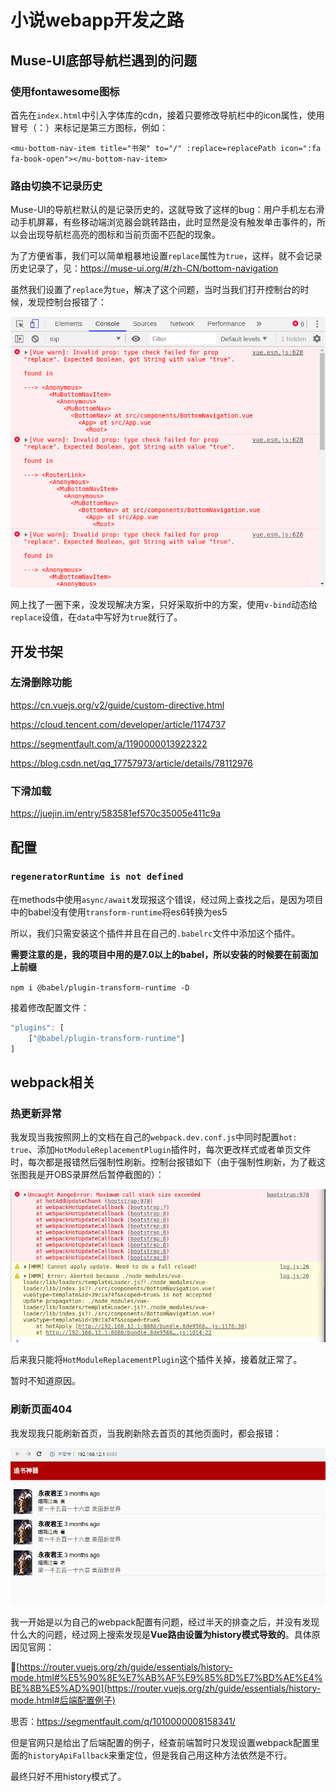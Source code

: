 # 小说webapp开发之路

## Muse-UI底部导航栏遇到的问题

### 使用fontawesome图标

首先在`index.html`中引入字体库的cdn，接着只要修改导航栏中的icon属性，使用冒号（：）来标记是第三方图标，例如：

`<mu-bottom-nav-item title="书架" to="/" :replace=replacePath icon=":fa fa-book-open"></mu-bottom-nav-item>`



### 路由切换不记录历史

Muse-UI的导航栏默认的是记录历史的，这就导致了这样的bug：用户手机左右滑动手机屏幕，有些移动端浏览器会跳转路由，此时显然是没有触发单击事件的，所以会出现导航栏高亮的图标和当前页面不匹配的现象。

为了方便省事，我们可以简单粗暴地设置`replace`属性为`true`，这样，就不会记录历史记录了，见：<https://muse-ui.org/#/zh-CN/bottom-navigation>

虽然我们设置了`replace`为`tue`，解决了这个问题，当时当我们打开控制台的时候，发现控制台报错了：

![error-01](../image/muse01.png)

网上找了一圈下来，没发现解决方案，只好采取折中的方案，使用`v-bind`动态给`replace`设值，在`data`中写好为`true`就行了。



## 开发书架

### 左滑删除功能

<https://cn.vuejs.org/v2/guide/custom-directive.html>

<https://cloud.tencent.com/developer/article/1174737>

<https://segmentfault.com/a/1190000013922322>

<https://blog.csdn.net/qq_17757973/article/details/78112976>



### 下滑加载

<https://juejin.im/entry/583581ef570c35005e411c9a>



## 配置

### `regeneratorRuntime is not defined`

在methods中使用`async/await`发现报这个错误，经过网上查找之后，是因为项目中的babel没有使用`transform-runtime`将es6转换为es5

所以，我们只需安装这个插件并且在自己的`.babelrc`文件中添加这个插件。

**需要注意的是，我的项目中用的是7.0以上的babel，所以安装的时候要在前面加上前缀**

`npm i @babel/plugin-transform-runtime -D`

接着修改配置文件：

```javascript
"plugins": [
    ["@babel/plugin-transform-runtime"]
]
```



## webpack相关

### 热更新异常

我发现当我按照网上的文档在自己的`webpack.dev.conf.js`中同时配置`hot: true`、添加`HotModuleReplacementPlugin`插件时，每次更改样式或者单页文件时，每次都是报错然后强制性刷新。控制台报错如下（由于强制性刷新，为了截这张图我是开OBS录屏然后暂停截图的）：

![HMR_ERROR](../image/HMR_ERROR.png)

后来我只能将`HotModuleReplacementPlugin`这个插件关掉，接着就正常了。

暂时不知道原因。



### 刷新页面404

我发现我只能刷新首页，当我刷新除去首页的其他页面时，都会报错：

![refresh_error](../image/refresh_error.gif)

我一开始是以为自己的webpack配置有问题，经过半天的排查之后，并没有发现什么大的问题，经过网上搜索发现是**Vue路由设置为history模式导致的**。具体原因见官网：

🔗[https://router.vuejs.org/zh/guide/essentials/history-mode.html#%E5%90%8E%E7%AB%AF%E9%85%8D%E7%BD%AE%E4%BE%8B%E5%AD%90](https://router.vuejs.org/zh/guide/essentials/history-mode.html#后端配置例子)

思否：<https://segmentfault.com/q/1010000008158341/>

但是官网只是给出了后端配置的例子，经查前端暂时只发现设置webpack配置里面的`historyApiFallback`来重定位，但是我自己用这种方法依然是不行。

最终只好不用history模式了。
